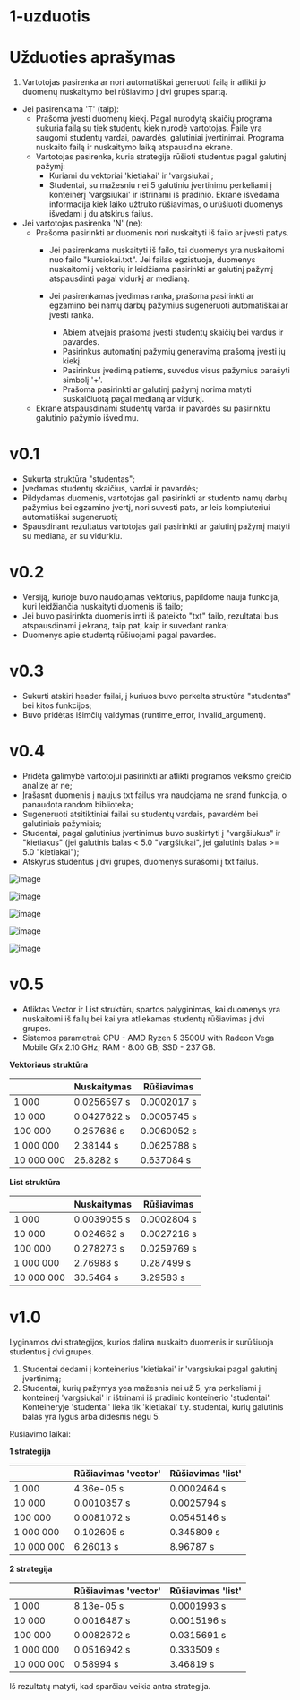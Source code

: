 # 1-uzduotis
# Užduoties aprašymas
1. Vartotojas pasirenka ar nori automatiškai generuoti failą ir atlikti jo duomenų nuskaitymo bei rūšiavimo į dvi grupes spartą. 
  - Jei pasirenkama 'T' (taip):
      - Prašoma įvesti duomenų kiekį. Pagal nurodytą skaičių programa sukuria failą su tiek studentų kiek nurodė vartotojas. Faile yra saugomi studentų vardai, pavardės, galutiniai įvertinimai. Programa nuskaito failą ir nuskaitymo laiką atspausdina ekrane.
      - Vartotojas pasirenka, kuria strategija rūšioti studentus pagal galutinį pažymį:
        - Kuriami du vektoriai 'kietiakai' ir 'vargsiukai';
        - Studentai, su mažesniu nei 5 galutiniu įvertinimu perkeliami į konteinerį 'vargsiukai' ir ištrinami iš pradinio.
      Ekrane išvedama informacija kiek laiko užtruko rūšiavimas, o urūšiuoti duomenys išvedami į du atskirus failus.
  - Jei vartotojas pasirenka 'N' (ne):
      - Prašoma pasirinkti ar duomenis nori nuskaityti iš failo ar įvesti patys.
          - Jei pasirenkama nuskaityti iš failo, tai duomenys yra nuskaitomi nuo failo "kursiokai.txt". Jei failas egzistuoja, duomenys nuskaitomi į vektorių ir leidžiama pasirinkti ar galutinį pažymį atspausdinti pagal vidurkį ar medianą.
          - Jei pasirenkamas įvedimas ranka, prašoma pasirinkti ar egzamino bei namų darbų pažymius sugeneruoti automatiškai ar įvesti ranka.
           
            - Abiem atvejais prašoma įvesti studentų skaičių bei vardus ir pavardes.
            - Pasirinkus automatinį pažymių generavimą prašomą įvesti jų kiekį.
            - Pasirinkus įvedimą patiems, suvedus visus pažymius parašyti simbolį '+'.
            - Prašoma pasirinkti ar galutinį pažymį norima matyti suskaičiuotą pagal medianą ar vidurkį.
      - Ekrane atspausdinami studentų vardai ir pavardės su pasirinktu galutinio pažymio išvedimu.
# v0.1
- Sukurta struktūra "studentas";
- Įvedamas studentų skaičius, vardai ir pavardės;
- Pildydamas duomenis, vartotojas gali pasirinkti ar studento namų darbų pažymius bei egzamino įvertį, nori suvesti pats, ar leis kompiuteriui automatiškai sugeneruoti;
- Spausdinant rezultatus vartotojas gali pasirinkti ar galutinį pažymį matyti su mediana, ar su vidurkiu.

# v0.2
- Versiją, kurioje buvo naudojamas vektorius, papildome nauja funkcija, kuri leidžiančia nuskaityti duomenis iš failo;
- Jei buvo pasirinkta duomenis imti iš pateikto "txt" failo, rezultatai bus atspausdinami į ekraną, taip pat, kaip ir suvedant ranka;
- Duomenys apie studentą rūšiuojami pagal pavardes.

# v0.3
- Sukurti atskiri header failai, į kuriuos buvo perkelta struktūra "studentas" bei kitos funkcijos;
- Buvo pridėtas išimčių valdymas (runtime_error, invalid_argument).

# v0.4
- Pridėta galimybė vartotojui pasirinkti ar atlikti programos veiksmo greičio analizę ar ne;
- Įrašasnt duomenis į naujus txt failus yra naudojama ne srand funkcija, o panaudota random biblioteka;
- Sugeneruoti atsitiktiniai failai su studentų vardais, pavardėm bei galutiniais pažymiais;
- Studentai, pagal galutinius įvertinimus buvo suskirtyti į "vargšiukus" ir "kietiakus" (jei galutinis balas < 5.0 "vargšiukai", jei galutinis balas >= 5.0 "kietiakai");
- Atskyrus studentus į dvi grupes, duomenys surašomi į txt failus.

![image](https://user-images.githubusercontent.com/90153125/139930341-c12f808c-d563-4ed9-9f8c-61300b7468f7.png)

![image](https://user-images.githubusercontent.com/90153125/139930472-9ee5fc3e-5941-429a-931b-bc25d407b99a.png)

![image](https://user-images.githubusercontent.com/90153125/139930620-f837a891-36db-454f-9d26-e3861882eed6.png)

![image](https://user-images.githubusercontent.com/90153125/139931186-651b7203-65c1-4555-9299-5afeeb6a1be1.png)

![image](https://user-images.githubusercontent.com/90153125/139939070-a586deaa-52e7-43af-b574-4d9da995b6d7.png)

# v0.5
- Atliktas Vector ir List struktūrų spartos palyginimas, kai duomenys yra nuskaitomi iš failų bei kai yra atliekamas studentų rūšiavimas į dvi grupes.
- Sistemos parametrai: CPU - AMD Ryzen 5 3500U with Radeon Vega Mobile Gfx 2.10 GHz; RAM - 8.00 GB; SSD - 237 GB.

**Vektoriaus struktūra**

|               | Nuskaitymas   | Rūšiavimas    |
| ------------- | ------------- | ------------- |
| 1 000         | 0.0256597 s   | 0.0002017 s   |
| 10 000        | 0.0427622 s   | 0.0005745 s   |
| 100 000       | 0.257686 s    | 0.0060052 s   |
| 1 000 000     | 2.38144 s     | 0.0625788 s   |
| 10 000 000    | 26.8282 s     | 0.637084 s    |


**List struktūra**

|               | Nuskaitymas   | Rūšiavimas    |
| ------------- | ------------- | ------------- |
| 1 000         | 0.0039055 s   | 0.0002804 s   |
| 10 000        | 0.024662 s    | 0.0027216 s   |
| 100 000       | 0.278273 s    | 0.0259769 s   |
| 1 000 000     | 2.76988 s     | 0.287499 s    |
| 10 000 000    | 30.5464 s     | 3.29583 s     |

# v1.0

Lyginamos dvi strategijos, kurios dalina nuskaito duomenis ir surūšiuoja studentus į dvi grupes.

1. Studentai dedami į konteinerius 'kietiakai' ir 'vargsiukai pagal galutinį įvertinimą;
2. Studentai, kurių pažymys yea mažesnis nei už 5, yra perkeliami į konteinerį 'vargsiukai' ir ištrinami iš pradinio konteinerio 'studentai'. Konteineryje 'studentai' lieka tik 'kietiakai' t.y. studentai, kurių galutinis balas yra lygus arba didesnis negu 5.

Rūšiavimo laikai:

**1 strategija**

|               | Rūšiavimas 'vector'  | Rūšiavimas 'list'   |
| ------------- | -------------        | -------------       |
| 1 000         | 4.36e-05 s           | 0.0002464 s         |
| 10 000        | 0.0010357 s          | 0.0025794 s         |
| 100 000       | 0.0081072 s          | 0.0545146 s         |
| 1 000 000     | 0.102605 s           | 0.345809 s          |
| 10 000 000    | 6.26013 s            | 8.96787 s           |


**2 strategija**

|               | Rūšiavimas 'vector'  | Rūšiavimas 'list'   |
| ------------- | -------------        | -------------       |
| 1 000         | 8.13e-05 s           | 0.0001993 s         |
| 10 000        | 0.0016487 s          | 0.0015196 s         |
| 100 000       | 0.0082672 s          | 0.0315691 s         |
| 1 000 000     | 0.0516942 s          | 0.333509 s          |
| 10 000 000    | 0.58994 s            | 3.46819 s           |

Iš rezultatų matyti, kad sparčiau veikia antra strategija.

